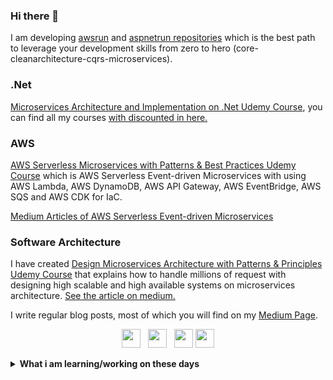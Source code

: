 ### Hi there 👋

I am developing [awsrun](https://github.com/awsrun) and [aspnetrun repositories](https://github.com/aspnetrun) which is the best path to leverage your development skills from zero to hero (core-cleanarchitecture-cqrs-microservices). 

### .Net
[Microservices Architecture and Implementation on .Net Udemy Course](https://www.udemy.com/course/microservices-architecture-and-implementation-on-dotnet/?referralCode=FA6BAE225A0B6F0B7BB7), you can find all my courses [with discounted in here.](https://github.com/aspnetrun/learn)

### AWS
[AWS Serverless Microservices with Patterns & Best Practices Udemy Course](https://www.udemy.com/course/aws-serverless-microservices-lambda-eventbridge-sqs-apigateway/?referralCode=7B22A152778B6D92DB90) which is AWS Serverless Event-driven Microservices with using AWS Lambda, AWS DynamoDB, AWS API Gateway, AWS EventBridge, AWS SQS and AWS CDK for IaC.

[Medium Articles of AWS Serverless Event-driven Microservices](https://medium.com/aws-serverless-microservices-with-patterns-best)


### Software Architecture
I have created [Design Microservices Architecture with Patterns & Principles Udemy Course](https://www.udemy.com/course/design-microservices-architecture-with-patterns-principles/?referralCode=65B432E6213E98219A0D) that explains how to handle millions of request with designing high scalable and high available systems on microservices architecture. [See the article on medium.](https://medium.com/design-microservices-architecture-with-patterns/monolithic-to-microservices-architecture-with-patterns-best-practices-a768272797b2)

I write regular blog posts, most of which you will find on my [Medium Page](https://mehmetozkaya.medium.com/). 

<p align='center'>
<a href="https://www.linkedin.com/in/mehmet-%C3%B6zkaya-444a935/"><img height="30" src="https://github.com/singhkshitij/singhkshitij/blob/master/linkedin.png?raw=true"></a>&nbsp;&nbsp;
<a href="https://twitter.com/ezozkme"><img height="30" src="https://github.com/singhkshitij/singhkshitij/blob/master/twitter.png?raw=true"></a>&nbsp;&nbsp;
<a href="mailto:ezozkme@gmail.com"><img height="30" src="https://github.com/singhkshitij/singhkshitij/blob/master/mail.png?raw=true"></a>
<a href="https://aspnetrun.azurewebsites.net/"><img height="30" src="https://github.com/singhkshitij/singhkshitij/blob/master/blog.png?raw=true"></a>
</p>

<details>
 <summary><strong>What i am learning/working on these days</strong></summary>
   - Cloud Native .Net Microservices <br/>
   - Serverless Architecture <br/>
   - Modular Monolithic <br/>
   - Video Editing <br/>   
</details>

